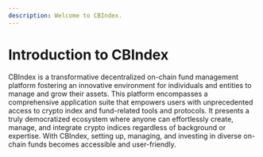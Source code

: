 ```yaml
---
description: Welcome to CBIndex.
---
```


# Introduction to CBIndex

CBIndex is a transformative decentralized on-chain fund management platform fostering an innovative environment for individuals and entities to manage and grow their assets. This platform encompasses a comprehensive application suite that empowers users with unprecedented access to crypto index and fund-related tools and protocols. It presents a truly democratized ecosystem where anyone can effortlessly create, manage, and integrate crypto indices regardless of background or expertise. With CBIndex, setting up, managing, and investing in diverse on-chain funds becomes accessible and user-friendly.
